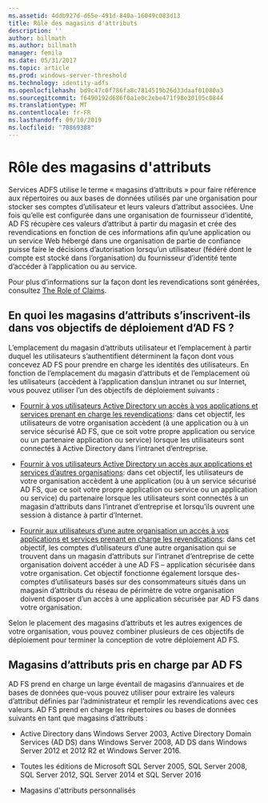 ```yaml
---
ms.assetid: 4ddb927d-d65e-491d-840a-16049c083d13
title: Rôle des magasins d'attributs
description: ''
author: billmath
ms.author: billmath
manager: femila
ms.date: 05/31/2017
ms.topic: article
ms.prod: windows-server-threshold
ms.technology: identity-adfs
ms.openlocfilehash: bd9c47c0f786fa8c7814519b26d33daaf01080a3
ms.sourcegitcommit: f6490192d686f0a1e0c2ebe471f98e30105c0844
ms.translationtype: MT
ms.contentlocale: fr-FR
ms.lasthandoff: 09/10/2019
ms.locfileid: "70869388"
---
```

# <a name="the-role-of-attribute-stores"></a>Rôle des magasins d'attributs
Services ADFS utilise le terme « magasins d’attributs » pour faire référence aux répertoires ou aux bases de données utilisés par une organisation pour stocker ses comptes d’utilisateur et leurs valeurs d’attribut associées. Une fois qu’elle est configurée dans une organisation de fournisseur d’identité, AD FS récupère ces valeurs d’attribut à partir du magasin et crée des revendications en fonction de ces informations afin qu’une application ou un service Web hébergé dans une organisation de partie de confiance puisse faire le décisions d’autorisation lorsqu’un utilisateur \(fédéré dont le compte est stocké dans l’organisation\) du fournisseur d’identité tente d’accéder à l’application ou au service.  
  
Pour plus d’informations sur la façon dont les revendications sont générées, consultez [The Role of Claims](The-Role-of-Claims.md).  
  
## <a name="how-attribute-stores-fit-in-with-your-ad-fs-deployment-goals"></a>En quoi les magasins d’attributs s’inscrivent-ils dans vos objectifs de déploiement d’AD FS ?  
L’emplacement du magasin d’attributs utilisateur et l’emplacement à partir duquel les utilisateurs s’authentifient déterminent la façon dont vous concevez AD FS pour prendre en charge les identités des utilisateurs. En fonction de l’emplacement du magasin d’attributs et de l’emplacement où les utilisateurs \(accèdent à l’application dans\)un intranet ou sur Internet, vous pouvez utiliser l’un des objectifs de déploiement suivants :  
  
-   [Fournir à vos utilisateurs Active Directory un accès à vos applications et services prenant en charge les revendications](https://technet.microsoft.com/library/dd807071.aspx): dans cet objectif, les utilisateurs de votre organisation accèdent \(à une application ou à un service sécurisé AD FS, que ce soit votre propre application ou service ou un partenaire application ou service\) lorsque les utilisateurs sont connectés à Active Directory dans l’intranet d’entreprise.  
  
-   [Fournir à vos utilisateurs Active Directory un accès aux applications et services d’autres organisations](https://technet.microsoft.com/library/dd807123.aspx): dans cet objectif, les utilisateurs de votre organisation accèdent à une application \(ou à un service sécurisé AD FS, que ce soit votre propre application ou service ou un application ou service\) du partenaire lorsque les utilisateurs sont connectés à un magasin d’attributs dans l’intranet d’entreprise et lorsqu’ils ouvrent une session à distance à partir d’Internet.  
  
-   [Fournir aux utilisateurs d’une autre organisation un accès à vos applications et services prenant en charge les revendications](https://technet.microsoft.com/library/dd807099.aspx): dans cet objectif, les comptes d’utilisateurs d’une autre organisation qui se trouvent dans un magasin d’attributs sur l’intranet d’entreprise de cette organisation doivent accéder à une AD FS – application sécurisée dans votre organisation. Cet objectif fonctionne également lorsque des\-comptes d’utilisateurs basés sur des consommateurs situés dans un magasin d’attributs du réseau de périmètre de votre organisation doivent disposer d’un accès à une application sécurisée par AD FS dans votre organisation.  
  
Selon le placement des magasins d’attributs et les autres exigences de votre organisation, vous pouvez combiner plusieurs de ces objectifs de déploiement pour terminer la conception de votre déploiement AD FS.  
  
## <a name="attribute-stores-that-are-supported-by-ad-fs"></a>Magasins d’attributs pris en charge par AD FS  
AD FS prend en charge un large éventail de magasins d’annuaires et de bases de données que\-vous pouvez utiliser pour extraire les valeurs d’attribut définies par l’administrateur et remplir les revendications avec ces valeurs. AD FS prend en charge les répertoires ou bases de données suivants en tant que magasins d’attributs :  
  
-   Active Directory dans Windows Server 2003, Active Directory Domain Services \(AD DS\) dans Windows Server 2008, AD DS dans Windows Server 2012 et 2012 R2 et Windows Server 2016. 
  
-   Toutes les éditions de Microsoft SQL Server 2005, SQL Server 2008, SQL Server 2012, SQL Server 2014 et SQL Server 2016  
  
-   Magasins d'attributs personnalisés  
  

